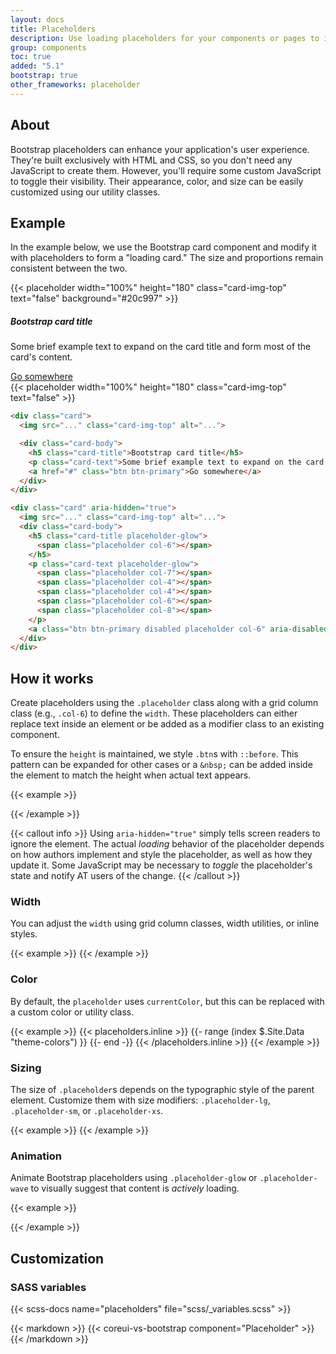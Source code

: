 ```yaml
---
layout: docs
title: Placeholders
description: Use loading placeholders for your components or pages to indicate something may still be loading.
group: components
toc: true
added: "5.1"
bootstrap: true
other_frameworks: placeholder
---
```


## About

Bootstrap placeholders can enhance your application's user experience. They're built exclusively with HTML and CSS, so you don't need any JavaScript to create them. However, you'll require some custom JavaScript to toggle their visibility. Their appearance, color, and size can be easily customized using our utility classes.

## Example

In the example below, we use the Bootstrap card component and modify it with placeholders to form a "loading card." The size and proportions remain consistent between the two.
<div class="docs-example docs-example-placeholder-cards d-flex justify-content-around">
<div class="card">
  {{< placeholder width="100%" height="180" class="card-img-top" text="false" background="#20c997" >}}
  <div class="card-body">
    <h5 class="card-title">Bootstrap card title</h5>
    <p class="card-text">Some brief example text to expand on the card title and form most of the card's content.</p>
    <a href="#" class="btn btn-primary">Go somewhere</a>
  </div>
</div>

<div class="card" aria-hidden="true">
  {{< placeholder width="100%" height="180" class="card-img-top" text="false" >}}
  <div class="card-body">
    <div class="h5 card-title placeholder-glow">
      <span class="placeholder col-6"></span>
    </div>
    <p class="card-text placeholder-glow">
      <span class="placeholder col-7"></span>
      <span class="placeholder col-4"></span>
      <span class="placeholder col-4"></span>
      <span class="placeholder col-6"></span>
      <span class="placeholder col-8"></span>
    </p>
    <a class="btn btn-primary disabled placeholder col-6" aria-disabled="true"></a>
  </div>
</div>
</div>

```html
<div class="card">
  <img src="..." class="card-img-top" alt="...">

  <div class="card-body">
    <h5 class="card-title">Bootstrap card title</h5>
    <p class="card-text">Some brief example text to expand on the card title and form most of the card's content.</p>
    <a href="#" class="btn btn-primary">Go somewhere</a>
  </div>
</div>

<div class="card" aria-hidden="true">
  <img src="..." class="card-img-top" alt="...">
  <div class="card-body">
    <h5 class="card-title placeholder-glow">
      <span class="placeholder col-6"></span>
    </h5>
    <p class="card-text placeholder-glow">
      <span class="placeholder col-7"></span>
      <span class="placeholder col-4"></span>
      <span class="placeholder col-4"></span>
      <span class="placeholder col-6"></span>
      <span class="placeholder col-8"></span>
    </p>
    <a class="btn btn-primary disabled placeholder col-6" aria-disabled="true"></a>
  </div>
</div>
```

## How it works

Create placeholders using the `.placeholder` class along with a grid column class (e.g., `.col-6`) to define the `width`. These placeholders can either replace text inside an element or be added as a modifier class to an existing component.

To ensure the `height` is maintained, we style `.btn`s with `::before`. This pattern can be expanded for other cases or a `&nbsp;` can be added inside the element to match the height when actual text appears.


{{< example >}}
<p aria-hidden="true">
  <span class="placeholder col-6"></span>
</p>

<a class="btn btn-primary disabled placeholder col-4" aria-disabled="true"></a>
{{< /example >}}

{{< callout info >}}
Using `aria-hidden="true"` simply tells screen readers to ignore the element. The actual *loading* behavior of the placeholder depends on how authors implement and style the placeholder, as well as how they update it. Some JavaScript may be necessary to *toggle* the placeholder's state and notify AT users of the change.
{{< /callout >}}

### Width

You can adjust the `width` using grid column classes, width utilities, or inline styles.

{{< example >}}
<span class="placeholder col-6"></span>
<span class="placeholder w-75"></span>
<span class="placeholder" style="width: 25%;"></span>
{{< /example >}}

### Color

By default, the `placeholder` uses `currentColor`, but this can be replaced with a custom color or utility class.

{{< example >}}
<span class="placeholder col-12"></span>
{{< placeholders.inline >}}
{{- range (index $.Site.Data "theme-colors") }}
<span class="placeholder col-12 bg-{{ .name }}"></span>
{{- end -}}
{{< /placeholders.inline >}}
{{< /example >}}

### Sizing

The size of `.placeholder`s depends on the typographic style of the parent element. Customize them with size modifiers: `.placeholder-lg`, `.placeholder-sm`, or `.placeholder-xs`.

{{< example >}}
<span class="placeholder col-12 placeholder-lg"></span>
<span class="placeholder col-12"></span>
<span class="placeholder col-12 placeholder-sm"></span>
<span class="placeholder col-12 placeholder-xs"></span>
{{< /example >}}

### Animation

Animate Bootstrap placeholders using `.placeholder-glow` or `.placeholder-wave` to visually suggest that content is _actively_ loading.

{{< example >}}
<p class="placeholder-glow">
  <span class="placeholder col-12"></span>
</p>

<p class="placeholder-wave">
  <span class="placeholder col-12"></span>
</p>
{{< /example >}}

## Customization

### SASS variables

{{< scss-docs name="placeholders" file="scss/_variables.scss" >}}

{{< markdown >}}
{{< coreui-vs-bootstrap component="Placeholder" >}}
{{< /markdown >}}